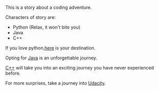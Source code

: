 This is a story about a coding adventure.

Characters of story are:

- Python (Relax, it won't bite you)
- Java
- C++

If you love python,[here](https://www.youtube.com/watch?v=bX3jvD7XFPs&list=PLB2BE3D6CA77BB8F7) is your destination.

Opting for [Java](https://www.youtube.com/watch?v=KkMDCCdjyW8&list=PL84A56BC7F4A1F852) is an unforgettable journey.

[C++](https://www.youtube.com/watch?v=kMzH3tfP6f8&list=PLFE6E58F856038C69) will take you into an exciting journey you have never experienced before.

For more surprises, take a journey into [Udacity](https://www.udacity.com/).